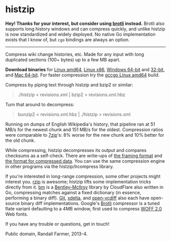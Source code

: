 histzip
=======

**Hey! Thanks for your interest, but consider using [brotli](https://github.com/google/brotli) instead.** Brotli also supports long history windows and can compress quickly, and unlike histzip is now standardized and widely deployed. No native Go implementation exists that I know of, but `cgo` bindings are always an option.

-------------

Compress wiki change histories, etc. Made for any input with long duplicated sections (100+ bytes) up to a few MB apart.

**Download binaries** for [Linux amd64][1], [Linux x86][3], [Windows 64-bit][4]
and [32-bit][5], and [Mac 64-bit][6].  For faster compression try the [gccgo Linux amd64][2] build.

[1]: http://www.rfarmer.net/histzip/histzip.6g
[2]: http://www.rfarmer.net/histzip/histzip
[3]: http://www.rfarmer.net/histzip/histzip.linux386
[4]: http://www.rfarmer.net/histzip/histzip64.exe
[5]: http://www.rfarmer.net/histzip/histzip386.exe
[6]: http://www.rfarmer.net/histzip/histzip.mac

Compress by piping text through histzip and bzip2 or similar:

> ./histzip < revisions.xml | bzip2 > revisions.xml.hbz

Turn that around to decompress:

> bunzip2 < revisions.xml.hbz | ./histzip > revisions.xml

Running on dumps of English Wikipedia's history, that pipeline ran at 51 MB/s for the newest chunk and 151 MB/s for the oldest. Compression ratios were comparable to [7zip]'s: 8% worse for the new chunk and 10% better for the old chunk.

While compressing, histzip decompresses its output and compares checksums as a self-check.  There are write-ups of [the framing format][framing] and [the format for compressed data][lrcompress-format]. You can use the same compression engine in other programs via the histzip/lrcompress library.

[8]: http://xkcd.com/1133/
[framing]: format.md
[lrcompress-format]: lrcompress/format.md

If you're interested in long-range compression, some other projects might interest you. [rzip] is awesome; histzip lifts some implementation tricks directly from it. [bm] is a [Bentley-McIlroy][bmpaper] library by CloudFlare also written in Go, compressing matches against a fixed dictionary (in essence, performing a binary diff). [Git][gitdiff], [xdelta], and [open-vcdiff] also each have open-source binary diff implementations. Google's [Brotli][brotli] compressor is a tuned flate variant defaulting to a 4MB window, first used to compress [WOFF 2.0][woff20] Web fonts.

[rzip]: http://rzip.samba.org/
[bm]: https://github.com/cloudflare/bm
[bmpaper]: http://citeseerx.ist.psu.edu/viewdoc/download?doi=10.1.1.11.8470&rep=rep1&type=pdf
[7]: http://dumps.wikimedia.org/enwiki/20131202/
[7zip]: http://www.7-zip.org/sdk.html
[gitdiff]: https://github.com/git/git/blob/master/diff-delta.c
[xdelta]: http://xdelta.org/
[open-vcdiff]: https://code.google.com/p/open-vcdiff/
[brotli]: https://code.google.com/p/font-compression-reference/
[woff20]: http://www.w3.org/TR/WOFF20ER/

If you have any trouble or questions, get in touch!

Public domain, Randall Farmer, 2013-4.
